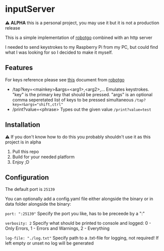 # inputServer

:warning: **ALPHA** this is a personal project, you may use it but it is not a production release

This is a simple implementation of [robotgo](https://github.com/go-vgo/robotgo) combined with an http server

I needed to send keystrokes to my Raspberry Pi from my PC, but could find what I was looking for so I decided to make it myself.

## Features

For keys reference please see [this](https://github.com/go-vgo/robotgo/blob/master/docs/keys.md) document from [robotgo](https://github.com/go-vgo/robotgo)

- /tap?key=\<mainkey>&args=\<arg1>,\<arg2>,...
Emulates keystrokes. "key" is the primary key that should be pressed. "args" is an optional comma seperetated list of keys to be pressed simultaneous
  `/tap?key=r&args="shift,ctrl"`
- /print?value=\<phrase> Types out the given value `/print?value=test`

## Installation

:warning: If you don't know how to do this you probably shouldn't use it as this project is in alpha

1. Pull this repo
2. Build for your needed platform
3. Enjoy ;D

## Configuration

The default port is `25139`

You can optionally add a config.yaml file either alongside the binary or in data folder alongside the binary:

`port: ":25139"` Specify the port you like, has to be preceede by a ":"

`verbosity: 2` Specify what should be printed to console and logged: 0 - Only Errors, 1 - Errors and Warnings, 2 - Everything

`log-file: "./log.txt"` Specify path to a .txt-file for logging, not required! If left empty or unset no log will be generated